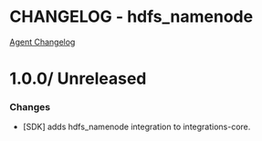 # CHANGELOG - hdfs_namenode

[Agent Changelog](https://github.com/DataDog/dd-agent/blob/master/CHANGELOG.md)

1.0.0/ Unreleased
==================

### Changes

* [SDK] adds hdfs_namenode integration to integrations-core.

